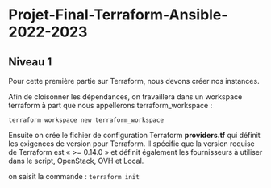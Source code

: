 # Projet-Final-Terraform-Ansible-2022-2023

## Niveau 1

Pour cette première partie sur Terraform, nous devons créer nos instances. 

Afin de cloisonner les dépendances, on travaillera dans un workspace terraform à part que nous appellerons terraform_workspace :

`terraform workspace new terraform_workspace`

Ensuite on crée le fichier de configuration Terraform **providers.tf** qui définit les exigences de version pour Terraform. Il spécifie que la version requise de Terraform est « >= 0.14.0 » et définit également les fournisseurs à utiliser dans le script, OpenStack, OVH et Local.

on saisit la commande : `terraform init`


